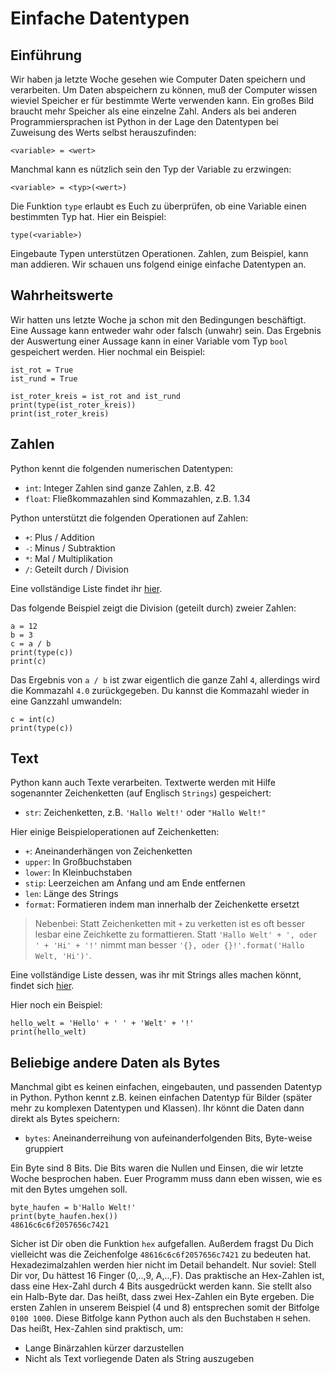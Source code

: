 # Einfache Datentypen

## Einführung

Wir haben ja letzte Woche gesehen wie Computer Daten speichern und verarbeiten. Um Daten abspeichern zu können, muß der Computer wissen wieviel Speicher er für bestimmte Werte verwenden kann. Ein großes Bild braucht mehr Speicher als eine einzelne Zahl. Anders als bei anderen Programmiersprachen ist Python in der Lage den Datentypen bei Zuweisung des Werts selbst herauszufinden:

```
<variable> = <wert>
```

Manchmal kann es nützlich sein den Typ der Variable zu erzwingen:

```
<variable> = <typ>(<wert>)
```

Die Funktion `type` erlaubt es Euch zu überprüfen, ob eine Variable einen bestimmten Typ hat. Hier ein Beispiel:

```
type(<variable>)
```

Eingebaute Typen unterstützen Operationen. Zahlen, zum Beispiel, kann man addieren. Wir schauen uns folgend einige einfache Datentypen an.

## Wahrheitswerte

Wir hatten uns letzte Woche ja schon mit den Bedingungen beschäftigt. Eine Aussage kann entweder wahr oder falsch (unwahr) sein. Das Ergebnis der Auswertung einer Aussage kann in einer Variable vom Typ `bool` gespeichert werden. Hier nochmal ein Beispiel:

```
ist_rot = True
ist_rund = True

ist_roter_kreis = ist_rot and ist_rund
print(type(ist_roter_kreis))
print(ist_roter_kreis)
```

## Zahlen

Python kennt die folgenden numerischen Datentypen:

* `int`: Integer Zahlen sind ganze Zahlen, z.B. 42
* `float`: Fließkommazahlen sind Kommazahlen, z.B. 1.34

Python unterstützt die folgenden Operationen auf Zahlen:

* `+`: Plus / Addition
* `-`: Minus / Subtraktion
* `*`: Mal / Multiplikation
* `/`: Geteilt durch / Division

Eine vollständige Liste findet ihr [hier](https://www.w3schools.com/python/gloss_python_arithmetic_operators.asp).

Das folgende Beispiel zeigt die Division (geteilt durch) zweier Zahlen:

```
a = 12
b = 3
c = a / b
print(type(c))
print(c)
```

Das Ergebnis von `a / b` ist zwar eigentlich die ganze Zahl `4`, allerdings wird die Kommazahl `4.0` zurückgegeben. Du kannst die Kommazahl wieder in eine Ganzzahl umwandeln:

```
c = int(c)
print(type(c))
```

## Text

Python kann auch Texte verarbeiten. Textwerte werden mit Hilfe sogenannter Zeichenketten (auf Englisch `Strings`) gespeichert:

* `str`: Zeichenketten, z.B. `'Hallo Welt!'` oder `"Hallo Welt!"`

Hier einige Beispieloperationen auf Zeichenketten:

* `+`: Aneinanderhängen von Zeichenketten
* `upper`: In Großbuchstaben
* `lower`: In Kleinbuchstaben
* `stip`: Leerzeichen am Anfang und am Ende entfernen
* `len`: Länge des Strings
* `format`: Formatieren indem man innerhalb der Zeichenkette ersetzt

> Nebenbei: Statt Zeichenketten mit `+` zu verketten ist es oft besser lesbar eine Zeichkette zu formattieren. Statt `'Hallo Welt' + ', oder ' + 'Hi' + '!'` nimmt man besser `'{}, oder {}!'.format('Hallo Welt, 'Hi')'`.

Eine vollständige Liste dessen, was ihr mit Strings alles machen könnt, findet sich [hier](https://www.w3schools.com/python/python_strings_methods.asp).

Hier noch ein Beispiel:

```
hello_welt = 'Hello' + ' ' + 'Welt' + '!'
print(hello_welt)
```

## Beliebige andere Daten als Bytes

Manchmal gibt es keinen einfachen, eingebauten, und passenden Datentyp in Python. Python kennt z.B. keinen einfachen Datentyp für Bilder (später mehr zu komplexen Datentypen und Klassen). Ihr könnt die Daten dann direkt als Bytes speichern:

* `bytes`: Aneinanderreihung von aufeinanderfolgenden Bits, Byte-weise gruppiert

Ein Byte sind 8 Bits. Die Bits waren die Nullen und Einsen, die wir letzte Woche besprochen haben. Euer Programm muss dann eben wissen, wie es mit den Bytes umgehen soll.

```
byte_haufen = b'Hallo Welt!'
print(byte_haufen.hex())
48616c6c6f2057656c7421
```

Sicher ist Dir oben die Funktion `hex` aufgefallen. Außerdem fragst Du Dich vielleicht was die Zeichenfolge `48616c6c6f2057656c7421` zu bedeuten hat. Hexadezimalzahlen werden hier nicht im Detail behandelt. Nur soviel: Stell Dir vor, Du hättest 16 Finger (0,..,9, A,..,F). Das praktische an Hex-Zahlen ist, dass eine Hex-Zahl durch 4 Bits ausgedrückt werden kann. Sie stellt also ein Halb-Byte dar. Das heißt, dass zwei Hex-Zahlen ein Byte ergeben. Die ersten Zahlen in unserem Beispiel (4 und 8) entsprechen somit der Bitfolge `0100 1000`. Diese Bitfolge kann Python auch als den Buchstaben `H` sehen. Das heißt, Hex-Zahlen sind praktisch, um:

* Lange Binärzahlen kürzer darzustellen
* Nicht als Text vorliegende Daten als String auszugeben